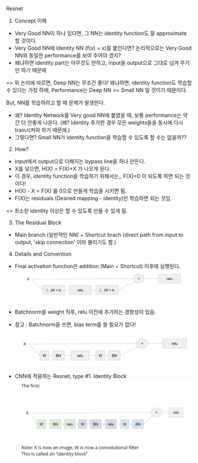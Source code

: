 Resnet

1. Concept 이해
- Very Good NN이 하나 있다면, 그 NN는 identity function도 잘 approximate 할 것이다.
- Very Good NN에 Identity NN (f(x) = x)를 붙인다면? 논리적으로는 Very Good NN와 동일한 performance를 보여 주어야 겠지?
- 왜냐하면 identity part는 아무것도 안하고, input을 output으로 그대로 넘겨 주기만 하기 때문에

=> 위 논리에 따르면, Deep NN는 무조건 좋다! 왜냐하면, identity function도 학습할 수 있다는 가정 하에,
Performance는 Deep NN >= Small NN 일 것이기 때문이다.

But, NN를 학습하려고 할 때 문제가 발생한다.
- 왜? Identity Network를 Very good NN에 붙였을 때, 보통 performance는 약간 더 안좋게 나온다. 
(왜? Identity 추가한 경우 모든 weights들을 동시에 다시 train시켜야 하기 때문에.)
- 그렇다면? Small NN가 identity function을 학습할 수 있도록 할 수는 없을까??

2. How?
- input에서 output으로 더해지는 bypass line을 하나 만든다.
- X를 넣으면, H(X) = F(X)+X 가 나오게 된다.
- 이 경우, identity function을 학습하기 위해서는,, F(X)=0 이 되도록 하면 되는 것이다!
- H(X) - X = F(X) 를 0으로 만들게 학습을 시키면 됨.
- F(X)는 residuals (Desired mapping - identity)만 학습하면 되는 것임.

=> 최소한 identity 이상은 할 수 있도록 만들 수 있게 됨.

3. The Residual Block
- Main branch (일반적인 NN) + Shortcut brach (direct path from input to output, 'skip connection' 이라 불리기도 함.)

4. Details and Convention
- Final activation function은 addition (Main + Shortcut) 이후에 실행된다.
![resnet](./resnet.png)

- Batchnorm을 weight 직후, relu 이전에 추가하는 경향성이 있음.
- 참고 : Batchnorm을 쓰면, bias term를 쓸 필요가 없다!
![batchnorm](./batchnorm.png)

- CNN에 적용하는 Resnet, type #1. Identity Block
![resnet_1st_type](./resnet_1st_type.png)
